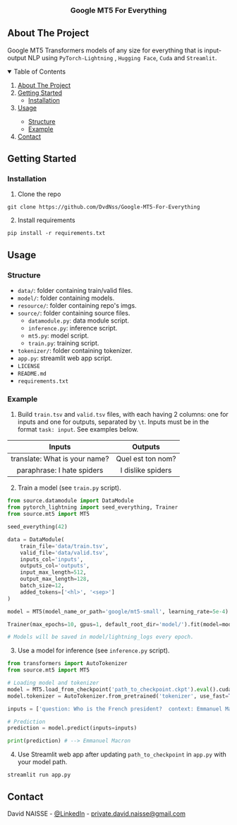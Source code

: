 <!-- PROJECT LOGO -->
<br />
<p align="center">
<h3 align="center">Google MT5 For Everything</h3>

<!-- ABOUT THE PROJECT -->

## About The Project

Google MT5 Transformers models of any size for everything that is input-output NLP using `PyTorch-Lightning`
, `Hugging Face`, `Cuda` and `Streamlit`.

<!-- TABLE OF CONTENTS -->
<details open="open">
  <summary>Table of Contents</summary>
  <ol>
    <li>
      <a href="#about-the-project">About The Project</a>
    </li>
    <li>
      <a href="#getting-started">Getting Started</a>
      <ul>
        <li><a href="#installation">Installation</a></li>
      </ul>
    </li>
    <li><a href="#usage">Usage</a></li>
    <ul>
      <li><a href="#structure">Structure</a></li>
      <li><a href="#example">Example</a></li>
    </ul>
    <li><a href="#contact">Contact</a></li>
  </ol>
</details>

<!-- GETTING STARTED -->

## Getting Started

### Installation

1. Clone the repo

```shell
git clone https://github.com/DvdNss/Google-MT5-For-Everything
```

2. Install requirements

```shell
pip install -r requirements.txt
```

<!-- USAGE EXAMPLES -->

## Usage

### Structure

* `data/`: folder containing train/valid files.
* `model/`: folder containing models.
* `resource/`: folder containing repo's imgs.
* `source/`: folder containing source files.
    * `datamodule.py`: data module script.
    * `inference.py`: inference script.
    * `mt5.py`: model script.
    * `train.py`: training script.
* `tokenizer/`: folder containing tokenizer.
* `app.py`: streamlit web app script.
* `LICENSE`
* `README.md`
* `requirements.txt`

### Example

1. Build `train.tsv` and `valid.tsv` files, with each having 2 columns: one for inputs and one for outputs, separated
   by `\t`. Inputs must be in the format `task: input`. See examples below.

|Inputs|Outputs|
|:---:|:---:|
| translate: What is your name?| Quel est ton nom? |
| paraphrase: I hate spiders| I dislike spiders |

2. Train a model (see `train.py` script).

```python
from source.datamodule import DataModule
from pytorch_lightning import seed_everything, Trainer
from source.mt5 import MT5

seed_everything(42)

data = DataModule(
    train_file='data/train.tsv',
    valid_file='data/valid.tsv',
    inputs_col='inputs',
    outputs_col='outputs',
    input_max_length=512,
    output_max_length=128,
    batch_size=12,
    added_tokens=['<hl>', '<sep>']
)

model = MT5(model_name_or_path='google/mt5-small', learning_rate=5e-4)

Trainer(max_epochs=10, gpus=1, default_root_dir='model/').fit(model=model, datamodule=data)

# Models will be saved in model/lightning_logs every epoch.
```

3. Use a model for inference (see `inference.py` script).
```python
from transformers import AutoTokenizer
from source.mt5 import MT5

# Loading model and tokenizer
model = MT5.load_from_checkpoint('path_to_checkpoint.ckpt').eval().cuda()
model.tokenizer = AutoTokenizer.from_pretrained('tokenizer', use_fast=True)

inputs = ['question: Who is the French president?  context: Emmanuel Macron is the French president. ']

# Prediction
prediction = model.predict(inputs=inputs)

print(prediction) # --> Emmanuel Macron
```

4. Use Streamlit web app after updating `path_to_checkpoint` in `app.py` with your model path.
```shell
streamlit run app.py
```

<!-- CONTACT -->

## Contact

David NAISSE - [@LinkedIn](https://www.linkedin.com/in/davidnaisse/) - private.david.naisse@gmail.com

<!-- MARKDOWN LINKS & IMAGES -->
<!-- https://www.markdownguide.org/basic-syntax/#reference-style-links -->

[contributors-shield]: https://img.shields.io/github/contributors/sunwaee/Google-MT5-For-Everything.svg?style=for-the-badge

[contributors-url]: https://github.com/Sunwaee/Google-MT5-For-Everything/graphs/contributors

[forks-shield]: https://img.shields.io/github/forks/sunwaee/Google-MT5-For-Everything.svg?style=for-the-badge

[forks-url]: https://github.com/Sunwaee/Google-MT5-For-Everything/network/members

[stars-shield]: https://img.shields.io/github/stars/sunwaee/Google-MT5-For-Everything.svg?style=for-the-badge

[stars-url]: https://github.com/Sunwaee/Google-MT5-For-Everything/stargazers

[issues-shield]: https://img.shields.io/github/issues/sunwaee/Google-MT5-For-Everything.svg?style=for-the-badge

[issues-url]: https://github.com/Sunwaee/Google-MT5-For-Everything/issues

[license-shield]: https://img.shields.io/github/license/sunwaee/Google-MT5-For-Everything.svg?style=for-the-badge

[license-url]: https://github.com/Sunwaee/Google-MT5-For-Everything/blob/master/LICENSE.txt

[linkedin-shield]: https://img.shields.io/badge/-LinkedIn-black.svg?style=for-the-badge&logo=linkedin&colorB=555

[linkedin-url]: https://www.linkedin.com/in/davidnaisse/